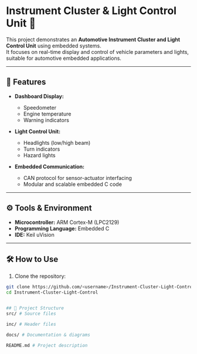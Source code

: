 # Instrument Cluster & Light Control Unit 🚗

This project demonstrates an **Automotive Instrument Cluster and Light Control Unit** using embedded systems.  
It focuses on real-time display and control of vehicle parameters and lights, suitable for automotive embedded applications.

---

## 📂 Features

- **Dashboard Display:**  
  - Speedometer  
  - Engine temperature  
  - Warning indicators  

- **Light Control Unit:**  
  - Headlights (low/high beam)  
  - Turn indicators  
  - Hazard lights  

- **Embedded Communication:**  
  - CAN protocol for sensor-actuator interfacing  
  - Modular and scalable embedded C code  

---

## ⚙️ Tools & Environment

- **Microcontroller:** ARM Cortex-M (LPC2129)  
- **Programming Language:** Embedded C     
- **IDE:** Keil uVision 

---

## 🛠️ How to Use

1. Clone the repository:
```bash
git clone https://github.com/<username>/Instrument-Cluster-Light-Control.git
cd Instrument-Cluster-Light-Control


## 📂 Project Structure
src/ # Source files

inc/ # Header files

docs/ # Documentation & diagrams

README.md # Project description

